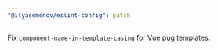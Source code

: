 ```yaml
---
"@ilyasemenov/eslint-config": patch
---
```


Fix `component-name-in-template-casing` for Vue pug templates.
